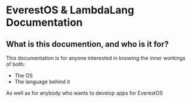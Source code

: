 # EverestOS & LambdaLang Documentation

## What is this documention, and who is it for?

This documentation is for anyone interested in knowing the inner workings of both:
- The OS
- The language behind it

As well as for anybody who wants to develop apps for EverestOS